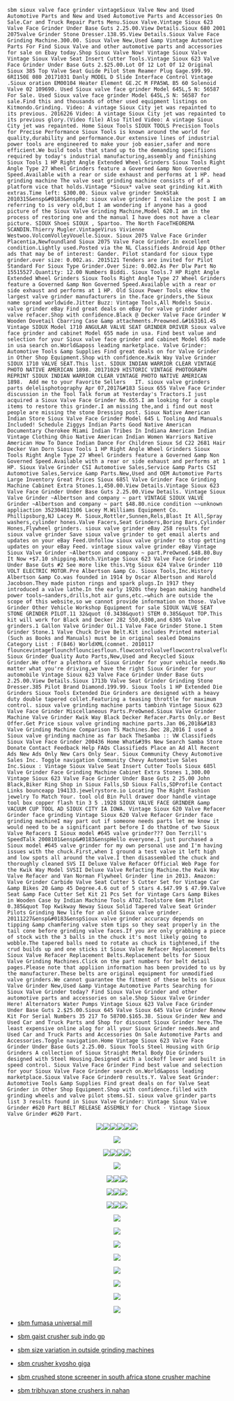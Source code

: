 
```
sbm sioux valve face grinder vintageSioux Valve New and Used Automotive Parts and New and Used Automotive Parts and Accessories On Sale.Car and Truck Repair Parts Menu.Sioux Valve.Vintage Sioux 623 Valve Face Grinder Under Base Guts 2.25.00.View Details.Sioux 680 2001 2075valve Grinder Stone Dresser.138.95.View Details.Sioux Valve Face Grinding Machine.300.00. Sioux Valve New,Used &amp Vintage Automotive Parts For Find Sioux Valve and other automotive parts and accessories for sale on Ebay today.Shop Sioux Valve Now! Vintage Sioux Valve Vintage Sioux Valve Seat Insert Cutter Tools.Vintage Sioux 623 Valve Face Grinder Under Base Guts 2.$25.00.Lot Of 12 Lot Of 12 Original Sioux 385 Top Valve Seat Guide Pilot Stem Reamer Plug Gage.$99.99. 6RI150E 080 20171031 Danly MODEL D Slide Interface Control Vintage .Sioux oration EM00104 Heater Element GE.2C M FPA5WL B5 60 Solenoid Valve 02 109690. Used Sioux valve face grinder Model 645L,S N: 56587 For Sale. Used Sioux valve face grinder Model 645L,S N: 56587 for sale.Find this and thousands of other used equipment listings on Kitmondo.Grinding. Video: A vintage Sioux City jet was repainted to its previous. 2016226 Video: A vintage Sioux City jet was repainted to its previous glory.(Video file) Also Titled Video: A vintage Sioux City jet was repainted. Home Sioux Tools SIOUX TOOLS Precision Tools for Precise Performance Sioux Tools is known around the world for quality,durability and performance.Our extensive lines of industrial power tools are engineered to make your job easier,safer and more efficient.We build tools that stand up to the demanding specifiions required by today's industrial manufacturing,assembly and finishing Sioux Tools 1 HP Right Angle Extended Wheel Grinders Sioux Tools Right Angle Type 27 Wheel Grinders feature a Governed &amp Non Governed Speed.Available with a rear or side exhaust and performs at 1 HP. head grinding machine The valve seat grinding machine consists of of a platform vice that holds.Vintage *Sioux* valve seat grinding kit.With extras.Time left: $300.00. Sioux valve grinder SmokStak 2010315&ensp&#0183&enspRe: sioux valve grinder I realize the post I am referring to is very old,but I am wondering if anyone has a good picture of the Sioux Valve Grinding Machine,Model 620.I am in the process of restoring one and the manual I have does not have a clear picture. SIOUX Shoes SIOUX , Spartoo. The North FaceTHEOREMA SCANDIN.Thierry Mugler.VintageVirus Vivienne Westwoo.VolcomVolleyVouelle.Sioux. Sioux 2075 Valve Face Grinder Placentia,Newfoundland Sioux 2075 Valve Face Grinder.In excellent condition.Lightly used.Posted via the NL Classifieds Android App Other ads that may be of interest: Gander. Pilot standard for sioux type grinder.over size: 0.002.as. 2015121 Tenders are invited for Pilot Standard For Sioux Type Grinder.Over Size: 0.002.As Per Dlw Part No 15515527.Quantity: 12.00 Numbers Biddi. Sioux Tools.7 HP Right Angle Extended Wheel Grinders Sioux Tools Right Angle Type 27 Wheel Grinders feature a Governed &amp Non Governed Speed.Available with a rear or side exhaust and performs at 1 HP. Old Sioux Power Tools eHow the largest valve grinder manufacturers in the.face grinders,the Sioux name spread worldwide.Jitter Buzz: Vintage Tools,All Models Souix. valve grinder eBay Find great deals on eBay for valve grinder and valve refacer.Shop with confidence.Black @ Decker Valve Face Grinder W Wooden Dovetail Cbarring Case &amp attachments.Preowned.&#163161.45 Vintage SIOUX Model 1710 ANGULAR VALVE SEAT GRINDER DRIVER Sioux valve face grinder and cabinet Model 655 made in usa. Find best value and selection for your Sioux valve face grinder and cabinet Model 655 made in usa search on.World&aposs leading marketplace. Valve Grinder: Automotive Tools &amp Supplies Find great deals on for Valve Grinder in Other Shop Equipment.Shop with confidence.Kwik Way Valve Grinder SIOUX 1710 VALVE SEAT.This list. SIOUX INDIAN WARRIOR CLEAR VINTAGE PHOTO NATIVE AMERICAN 1898. 20171029 HISTORIC VINTAGE PHOTOGRAPH REPRINT SIOUX INDIAN WARRIOR CLEAR VINTAGE PHOTO NATIVE AMERICAN 1898.  Add me to your Favorite Sellers   IT. sioux valve grinders parts delelisphotography Apr 07,2017&#183 Sioux 655 Valve Face Grinder discussion in the Tool Talk forum at Yesterday's Tractors.I just acquired a Sioux Valve Face Grinder No.655.I am looking for a couple items to restore this grinder.I am missing the,and i find out most people are missing the stone Dressing post. Sioux Native American Indian Store Sioux Valve Face Grinder Model 645 L Tooling And Manuals Included! Schedule Ziggys Indian Parts Good Native American Documentary Cherokee Miami Indian Tribes In Indiana American Indian Vintage Clothing Ohio Native American Indian Women Warriors Native American How To Dance Indian Dance For Children Sioux Sd C22 2681 Hair Decker Van Dorn Sioux Tools 1 HP Right Angle Wheel Grinders Sioux Tools Right Angle Type 27 Wheel Grinders feature a Governed &amp Non Governed Speed.Available with a rear or side exhaust and performs at 1 HP. Sioux Valve Grinder CSI Automotive Sales,Service &amp Parts CSI Automotive Sales,Service &amp Parts.New,Used and OEM Automotive Parts Large Inventory Great Prices Sioux 685l Valve Grinder Face Grinding Machine Cabinet Extra Stones.1,450.00.View Details.Vintage Sioux 623 Valve Face Grinder Under Base Guts 2.25.00.View Details. Vintage Sioux Valve Grinder ~Albertson and company ~ part VINTAGE SIOUX VALVE Grinder ~Albertson and company ~ part $48.80.nice condition ~~unknown appliaction 352304813106 Lacey M.Williams Equipment Co. Phillipsburg,NJ Lacey M. Sioux,Rottler,Sunnen,Rels,Blast It All,Spray washers,cylinder hones.Valve Facers,Seat Grinders,Boring Bars,Cylinder Hones,Flywheel grinders. sioux valve grinder eBay 258 results for sioux valve grinder Save sioux valve grinder to get email alerts and updates on your eBay Feed.Unfollow sioux valve grinder to stop getting updates on your eBay Feed. vintage sioux valve grinder eBay Vintage Sioux Valve Grinder ~Albertson and company ~ part.PreOwned.$48.80.Buy It Now +$7.10 shipping.Watch.Vintage Sioux 623 Valve Face Grinder Under Base Guts #2 See more like this.Vtg Sioux 624 Valve Grinder 110 VOLT ELECTRIC MOTOR.Pre Albertson &amp Co. Sioux Tools,Inc.History Albertson &amp Co.was founded in 1914 by Oscar Albertson and Harold Jacobson.They made piston rings and spark plugs.In 1917 they introduced a valve lathe.In the early 1920s they began making handheld power tools—sanders,drills,hot air guns,etc.—which are outside the scope of this website,so we cannot provide information on those. Valve Grinder Other Vehicle Workshop Equipment for sale SIOUX VALVE SEAT STONE GRINDER PILOT.11 32&quot (0.3438&quot) STEM 0.385&quot TOP.This kit will work for Black and Decker 282 550,6300,and 6305 Valve grinders.1 Gallon Valve Grinder Oil.1 Valve Face Grinder Stone.1 Stem Grinder Stone.1 Valve Chuck Drive Belt.Kit includes Printed material (Such as Books and Manuals) must be in original sealed Domains Category List : F(846) WorldXML(comnet. 2010117 flouncevintageflounchflounciesfloun.flowcontrolvalveflowcontrolvalveflowcontrol.floweramasiouxfallsfloweramate. Sioux Grinder Quality Auto Parts,New,Used and Recycled Sioux Grinder.We offer a plethora of Sioux Grinder for your vehicle needs.No matter what you're driving,we have the right Sioux Grinder for your automobile Vintage Sioux 623 Valve Face Grinder Under Base Guts 2.25.00.View Details.Sioux 1713b Valve Seat Grinder Grinding Stone Dresser.385 Pilot Brand Diamond.199.99. Sioux Tools 1 HP Extended Die Grinders Sioux Tools Extended Die Grinders are designed with a heavy duty double tapered collet.Featuring a teasing throttle for maximum control. sioux valve grinding machine parts tambinh Vintage Sioux 623 Valve Face Grinder Miscellaneous Parts.PreOwned.Sioux Valve Grinder Machine Valve Grinder Kwik Way Black Decker Refacer.Parts Only.or Best Offer.Get Price sioux valve grinding machine parts.Jan 06,2018&#183 Valve Grinding Machine Comparison TS Machines.Dec 28,2016 I used a Sioux valve grinding machine as far back TheSamba :: VW Classifieds Sioux Valve Face Grinder 200436 Home What&#39s New Search Samba Store Donate Contact Feedback Help FAQs Classifieds Place an Ad All Recent Ads New Ads Only New Cars Only Sear. Sioux Community Chevy Automotive Sales Inc. Toggle navigation Community Chevy Automotive Sales Inc.Sioux : Vintage Sioux Valve Seat Insert Cutter Tools Sioux 685l Valve Grinder Face Grinding Machine Cabinet Extra Stones 1,300.00 Vintage Sioux 623 Valve Face Grinder Under Base Guts 2 25.00 John Black,Biker Ring Shop in Sioux Falls,SD Sioux Falls,SDProfile Contact Links bounceapp 194133.jewelrystore.io Locating The Right Fashion jewelry To Match Your. tool old Bin Pull drawer door handle vintage tool box copper flash tin 3 5 .1928 SIOUX VALVE FACE GRINDER &amp VACUUM CUP TOOL AD SIOUX CITY IA IOWA. Vintage Sioux 620 Valve Refacer Grinder face grinding Vintage Sioux 620 Valve Refacer Grinder face grinding machineI may part out if someone needs parts let me know it would need to be a significant part before I do thatOne of two Sioux Valve Refacers I Sioux model #645 valve grinder??? Don Terrill's SpeedTalk 2008101&ensp&#0183&enspHello everyone.I just purchased a Sioux model #645 valve grinder for my own personal use and I'm having issues with the chuck.First,when I ground a test valve it left high and low spots all around the valve.I then disassembled the chuck and thoroughly cleaned SVS II Deluxe Valve Refacer Official Web Page for the Kwik Way Model SVSII Deluxe Valve Refacting Machine.the Kwik Way Valve Refacer and Van Norman Flywheel Grinder line in 2013. Amazon: Valve Grinder Carbide Valve Seat Cutter 5 Cutter Set for Vintage Car &amp Bikes 20 &amp 45 Degree.4.6 out of 5 stars 4.$47.99 $ 47.99.Valve Seat &amp Face Cutter Set Kit 21 Pcs Set for Vintage Cars &amp Bikes in Wooden Case by Indian Machine Tools ATOZ.Toolstore 6mm Pilot 0.385&quot Top Kwikway Neway Sioux Solid Tapered Valve Seat Grinder Pilots Grinding New life for an old Sioux valve grinder. 20111227&ensp&#0183&enspSioux valve grinder accuracy depends on tipping &amp chamfering valve stem tips so they seat properly in the tail cone before grinding valve faces.If you are only grabbing a piece of stock with the 3 balls in the chuck it's most likely going to wobble.The tapered balls need to rotate as chuck is tightened,if the crud builds up and one sticks it Sioux Valve Refacer Replacement Belts Sioux Valve Refacer Replacement Belts.Replacement belts for Sioux Valve Grinding Machines.Click on the part numbers for belt detail pages.Please note that appliion information has been provided to us by the manufacturer.These belts are original equipment for unmodified valve grinders.We cannot guarantee the fitment of these belts on Sioux Valve Grinder New,Used &amp Vintage Automotive Parts Searching for Sioux Valve Grinder today? Find Sioux Valve Grinder and other automotive parts and accessories on sale.Shop Sioux Valve Grinder Here! Alternators Water Pumps Vintage Sioux 623 Valve Face Grinder Under Base Guts 2.$25.00.Sioux 645 Valve Sioux 645 Valve Grinder Renew Kit For Serial Numbers 35 217 To 58700.$165.38. Sioux Grinder New and Used Car and Truck Parts and Shop for discount Sioux Grinder here.The least expensive online alog for all your Sioux Grinder needs.New and Used Car and Truck Parts and Accessories On Sale Automotive Parts and Accessories.Toggle navigation.Home Vintage Sioux 623 Valve Face Grinder Under Base Guts 2.25.00. Sioux Tools Steel Housing with Grip Grinders A collection of Sioux Straight Metal Body Die Grinders designed with Steel Housing.Designed with a lockoff lever and built in speed control. Sioux Valve Face Grinder Find best value and selection for your Sioux Valve Face Grinder search on.World&aposs leading marketplace.Sioux Valve Face Grinder0 results.Y. Valve Seat Grinder: Automotive Tools &amp Supplies Find great deals on for Valve Seat Grinder in Other Shop Equipment.Shop with confidence.filled with grinding wheels and valve pilot stems.SI. sioux valve grinder parts list 3 results found in Sioux Valve Grinder: Vintage Sioux Valve Grinder #620 Part BELT RELEASE ASSEMBLY for Chuck · Vintage Sioux Valve Grinder #620 Part. 
```

<div align="center">
  
<a rel="nofollow" href="https://m.shibang-china.com?f=github&k=sbm+sioux+valve+face+grinder+vintage"><img src="https://static.shibang-china.com/en/l.png"></a><img src="https://static.shibang-china.com/en/hw.png"><a rel="nofollow" href="https://m.shibang-china.com/product/?f=github&k=sbm+sioux+valve+face+grinder+vintage"><img src="https://static.shibang-china.com/en/p.png"></a><a rel="nofollow" href="https://m.shibang-china.com/cases/?f=github&k=sbm+sioux+valve+face+grinder+vintage"><img src="https://static.shibang-china.com/en/c.png"></a><a rel="nofollow" href="https://m.shibang-china.com/news/?f=github&k=sbm+sioux+valve+face+grinder+vintage"><img src="https://static.shibang-china.com/en/n.png"></a><a rel="nofollow" href="https://m.shibang-china.com?f=github&k=sbm+sioux+valve+face+grinder+vintage"><img src="https://static.shibang-china.com/en/m.png"></a>

<a rel="nofollow" href="https://m.shibang-china.com/product/?f=github&k=sbm+sioux+valve+face+grinder+vintage"><img src="https://static.shibang-china.com/en/b.jpg"></a>
  
<a rel="nofollow" href="https://m.shibang-china.com/solution-aggregate.html?f=github&k=sbm+sioux+valve+face+grinder+vintage"><img src="https://static.shibang-china.com/en/a.jpg"></a><a rel="nofollow" href="https://m.shibang-china.com/solution-mine.html?f=github&k=sbm+sioux+valve+face+grinder+vintage"><img src="https://static.shibang-china.com/en/m.jpg"></a><a rel="nofollow" href="https://m.shibang-china.com/solution-mill.html?f=github&k=sbm+sioux+valve+face+grinder+vintage"><img src="https://static.shibang-china.com/en/g.jpg"></a><a rel="nofollow" href="https://m.shibang-china.com/solution-epc.html?f=github&k=sbm+sioux+valve+face+grinder+vintage"><img src="https://static.shibang-china.com/en/e.jpg"></a>

<a rel="nofollow" href="https://m.shibang-china.com/product/?f=github&k=sbm+sioux+valve+face+grinder+vintage"><img src="https://static.shibang-china.com/en/a-p.png"></a>

<a rel="nofollow" href="https://m.shibang-china.com/product/crusher/c6x.html?f=github&k=sbm+sioux+valve+face+grinder+vintage"><img src="https://static.shibang-china.com/en/j.jpg"></a><a rel="nofollow" href="https://m.shibang-china.com/product/crusher/ci5x.html?f=github&k=sbm+sioux+valve+face+grinder+vintage"><img src="https://static.shibang-china.com/en/i.jpg"></a><a rel="nofollow" href="https://m.shibang-china.com/product/crusher/hst.html?f=github&k=sbm+sioux+valve+face+grinder+vintage"><img src="https://static.shibang-china.com/en/c.jpg"></a>

<a rel="nofollow" href="https://m.shibang-china.com/product/mill/mtw.html?f=github&k=sbm+sioux+valve+face+grinder+vintage"><img src="https://static.shibang-china.com/en/mtw.jpg"></a><a rel="nofollow" href="https://m.shibang-china.com/product/mill/scm.html?f=github&k=sbm+sioux+valve+face+grinder+vintage"><img src="https://static.shibang-china.com/en/scm.jpg"></a><a rel="nofollow" href="https://m.shibang-china.com/product/mill/lm.html?f=github&k=sbm+sioux+valve+face+grinder+vintage"><img src="https://static.shibang-china.com/en/lm.jpg"></a>

<a rel="nofollow" href="https://m.shibang-china.com/product/sand/vsi6x.html?f=github&k=sbm+sioux+valve+face+grinder+vintage"><img src="https://static.shibang-china.com/en/6x.jpg"></a><a rel="nofollow" href="https://m.shibang-china.com/product/sand/vu.html?f=github&k=sbm+sioux+valve+face+grinder+vintage"><img src="https://static.shibang-china.com/en/vu.jpg"></a><a rel="nofollow" href="https://m.shibang-china.com/product/mobile/klun.html?f=github&k=sbm+sioux+valve+face+grinder+vintage"><img src="https://static.shibang-china.com/en/k.jpg"></a>

<a rel="nofollow" href="https://m.shibang-china.com/cases/?f=github&k=sbm+sioux+valve+face+grinder+vintage"><img src="https://static.shibang-china.com/en/case.png"></a>

<a rel="nofollow" href="https://m.shibang-china.com/cases/aggregate/202.html?f=github&k=sbm+sioux+valve+face+grinder+vintage"><img src="https://static.shibang-china.com/en/c-1.jpg"></a>

<a rel="nofollow" href="https://m.shibang-china.com/cases/aggregate/203.html?f=github&k=sbm+sioux+valve+face+grinder+vintage"><img src="https://static.shibang-china.com/en/c-2.jpg"></a>

<a rel="nofollow" href="https://m.shibang-china.com/cases/mill/123.html?f=github&k=sbm+sioux+valve+face+grinder+vintage"><img src="https://static.shibang-china.com/en/c-3.jpg"></a>

<a rel="nofollow" href="https://m.shibang-china.com/contact_us.html?f=github&k=sbm+sioux+valve+face+grinder+vintage"><img src="https://static.shibang-china.com/en/contact.png"></a>

<a rel="nofollow" href="https://swt.shibang-china.com/?f=github&k=sbm+sioux+valve+face+grinder+vintage"><img src="https://static.shibang-china.com/en/chat.png"></a>

<a rel="nofollow" href="https://whatsapp.shibangsoft.com/WhatsApp.php?f=github&k=sbm+sioux+valve+face+grinder+vintage"><img src="https://static.shibang-china.com/en/whatsapp.png"></a>

<a rel="nofollow" href="https://m.shibang-china.com/?f=github&k=sbm+sioux+valve+face+grinder+vintage"><img src="https://static.shibang-china.com/en/website.png"></a>

</div>


* [sbm fumasa universal mill](sbm%20fumasa%20universal%20mill.md)

* [sbm gaist crusher sub indo gp](sbm%20gaist%20crusher%20sub%20indo%20gp.md)

* [sbm size variation in outside grinding machines](sbm%20size%20variation%20in%20outside%20grinding%20machines.md)

* [sbm crusher kyosho giga](sbm%20crusher%20kyosho%20giga.md)

* [sbm crushed stone screener in south africa stone crusher machine](sbm%20crushed%20stone%20screener%20in%20south%20africa%20stone%20crusher%20machine.md)

* [sbm tribhuvan stone crushers in nahan](sbm%20tribhuvan%20stone%20crushers%20in%20nahan.md)